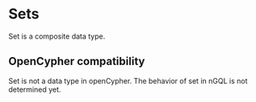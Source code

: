 # Sets

Set is a composite data type.

## OpenCypher compatibility

Set is not a data type in openCypher. The behavior of set in nGQL is not determined yet.

<!-- 
# Set

Set is a composite data type. Set is a string object that can have zero or more unique values. Individual set elements must be chosen from the list of values 'value1', 'value2', ...

> **CAUTION:** A composite data type (i.e. set, map, and list) cannot be stored as properties.


-->